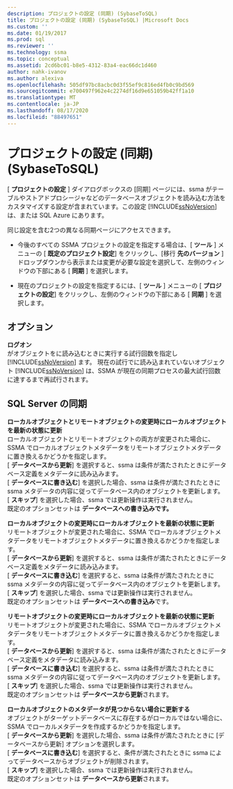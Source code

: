 ```yaml
---
description: プロジェクトの設定 (同期) (SybaseToSQL)
title: プロジェクトの設定 (同期) (SybaseToSQL) |Microsoft Docs
ms.custom: ''
ms.date: 01/19/2017
ms.prod: sql
ms.reviewer: ''
ms.technology: ssma
ms.topic: conceptual
ms.assetid: 2cd6bc01-b8e5-4312-83a4-eac66dc1d460
author: nahk-ivanov
ms.author: alexiva
ms.openlocfilehash: 505df97bc8acbc0d3f55ef9c816ed4fb0c9bd569
ms.sourcegitcommit: e700497f962e4c2274df16d9e651059b42ff1a10
ms.translationtype: MT
ms.contentlocale: ja-JP
ms.lasthandoff: 08/17/2020
ms.locfileid: "88497651"
---
```

# <a name="project-settings-synchronization-sybasetosql"></a>プロジェクトの設定 (同期) (SybaseToSQL)
[ **プロジェクトの設定** ] ダイアログボックスの [同期] ページには、ssma がテーブルやストアドプロシージャなどのデータベースオブジェクトを読み込む方法をカスタマイズする設定が含まれています。この設定 [!INCLUDE[ssNoVersion](../../includes/ssnoversion-md.md)] は、または SQL Azure にあります。  
  
同じ設定を含む2つの異なる同期ページにアクセスできます。  
  
-   今後のすべての SSMA プロジェクトの設定を指定する場合は、[ **ツール** ] メニューの [ **既定のプロジェクト設定**] をクリックし、[移行 **先のバージョン** ] ドロップダウンから表示または変更が必要な設定を選択して、左側のウィンドウの下部にある [ **同期** ] を選択します。  
  
-   現在のプロジェクトの設定を指定するには、[ **ツール** ] メニューの [ **プロジェクトの設定**] をクリックし、左側のウィンドウの下部にある [ **同期** ] を選択します。  
  
## <a name="options"></a>オプション  
**ログオン**  
がオブジェクトをに読み込むときに実行する試行回数を指定し [!INCLUDE[ssNoVersion](../../includes/ssnoversion-md.md)] ます。 現在の試行でに読み込まれていないオブジェクト [!INCLUDE[ssNoVersion](../../includes/ssnoversion-md.md)] は、SSMA が現在の同期プロセスの最大試行回数に達するまで再試行されます。  
  
## <a name="synchronization-for-sql-server"></a>SQL Server の同期  
**ローカルオブジェクトとリモートオブジェクトの変更時にローカルオブジェクトを最新の状態に更新**  
ローカルオブジェクトとリモートオブジェクトの両方が変更された場合に、SSMA でローカルオブジェクトメタデータをリモートオブジェクトメタデータに置き換えるかどうかを指定します。  
[ **データベースから更新**] を選択すると、ssma は条件が満たされたときにデータベース定義をメタデータに読み込みます。  
[ **データベースに書き込む**] を選択した場合、ssma は条件が満たされたときに ssma メタデータの内容に従ってデータベース内のオブジェクトを更新します。  
[ **スキップ**] を選択した場合、ssma では更新操作は実行されません。   
既定のオプションセットは **データベースへの書き込みです。**  
  
**ローカルオブジェクトの変更時にローカルオブジェクトを最新の状態に更新**  
リモートオブジェクトが変更された場合に、SSMA でローカルオブジェクトメタデータをリモートオブジェクトメタデータに置き換えるかどうかを指定します。  
[ **データベースから更新**] を選択すると、ssma は条件が満たされたときにデータベース定義をメタデータに読み込みます。  
[ **データベースに書き込む**] を選択すると、ssma は条件が満たされたときに ssma メタデータの内容に従ってデータベース内のオブジェクトを更新します。  
[ **スキップ**] を選択した場合、ssma では更新操作は実行されません。   
既定のオプションセットは **データベースへの書き込み**です。  
  
**リモートオブジェクトの変更時にローカルオブジェクトを最新の状態に更新**  
リモートオブジェクトが変更された場合に、SSMA でローカルオブジェクトメタデータをリモートオブジェクトメタデータに置き換えるかどうかを指定します。  
[ **データベースから更新**] を選択すると、ssma は条件が満たされたときにデータベース定義をメタデータに読み込みます。  
[ **データベースに書き込む**] を選択すると、ssma は条件が満たされたときに ssma メタデータの内容に従ってデータベース内のオブジェクトを更新します。  
[ **スキップ**] を選択した場合、ssma では更新操作は実行されません。   
既定のオプションセットは **データベースから更新**されます。  
  
**ローカルオブジェクトのメタデータが見つからない場合に更新する**  
オブジェクトがターゲットデータベースに存在するがローカルではない場合に、SSMA でローカルメタデータを作成するかどうかを指定します。  
[ **データベースから更新**] を選択した場合、ssma は条件が満たされたときに [データベースから更新] オプションを選択します。  
[ **データベースに書き込む**] を選択すると、条件が満たされたときに ssma によってデータベースからオブジェクトが削除されます。  
[ **スキップ**] を選択した場合、ssma では更新操作は実行されません。   
既定のオプションセットは **データベースから更新**されます。  
  
